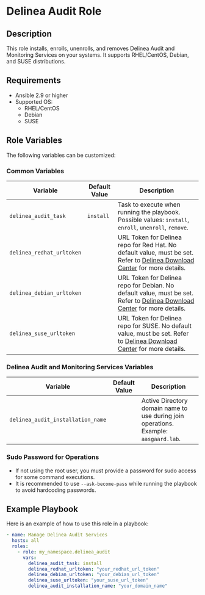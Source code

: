# Delinea Audit Role 

## Description

This role installs, enrolls, unenrolls, and removes Delinea Audit and Monitoring Services on your systems. It supports RHEL/CentOS, Debian, and SUSE distributions.

## Requirements

- Ansible 2.9 or higher
- Supported OS:
  - RHEL/CentOS
  - Debian
  - SUSE

## Role Variables

The following variables can be customized:

### Common Variables

| Variable                    | Default Value | Description                                                                                     |
|-----------------------------|---------------|-------------------------------------------------------------------------------------------------|
| `delinea_audit_task`        | `install`     | Task to execute when running the playbook. Possible values: `install`, `enroll`, `unenroll`, `remove`. |
| `delinea_redhat_urltoken`   |               | URL Token for Delinea repo for Red Hat. No default value, must be set. Refer to [Delinea Download Center](https://support.delinea.com/s/repository) for more details. |
| `delinea_debian_urltoken`   |               | URL Token for Delinea repo for Debian. No default value, must be set. Refer to [Delinea Download Center](https://support.delinea.com/s/repository) for more details. |
| `delinea_suse_urltoken`     |               | URL Token for Delinea repo for SUSE. No default value, must be set. Refer to [Delinea Download Center](https://support.delinea.com/s/repository) for more details. |

### Delinea Audit and Monitoring Services Variables

| Variable                            | Default Value | Description                                                              |
|-------------------------------------|---------------|--------------------------------------------------------------------------|
| `delinea_audit_installation_name`   |               | Active Directory domain name to use during join operations. Example: `aasgaard.lab`. |

### Sudo Password for Operations

- If not using the root user, you must provide a password for sudo access for some command executions.
- It is recommended to use `--ask-become-pass` while running the playbook to avoid hardcoding passwords.

## Example Playbook

Here is an example of how to use this role in a playbook:

```yaml
- name: Manage Delinea Audit Services
  hosts: all
  roles:
    - role: my_namespace.delinea_audit
      vars:
        delinea_audit_task: install
        delinea_redhat_urltoken: "your_redhat_url_token"
        delinea_debian_urltoken: "your_debian_url_token"
        delinea_suse_urltoken: "your_suse_url_token"
        delinea_audit_installation_name: "your_domain_name"

